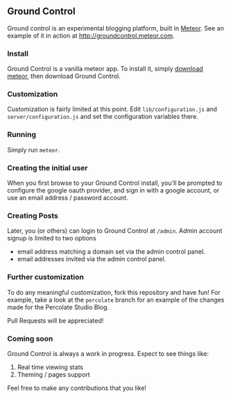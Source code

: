 ## Ground Control

Ground control is an experimental blogging platform, built in [Meteor](http://meteor.com). See an example of it in action at http://groundcontrol.meteor.com.

### Install

Ground Control is a vanilla meteor app. To install it, simply [download meteor](http://docs.meteor.com/#quickstart), then download Ground Control.

### Customization

Customization is fairly limited at this point. Edit `lib/configuration.js` and `server/configuration.js` and set the configuration variables there.

### Running

Simply run `meteor`.

### Creating the initial user

When you first browse to your Ground Control install, you'll be prompted to configure the google oauth provider, and sign in with a google account, or use an email address / password account.

### Creating Posts

Later, you (or others) can login to Ground Control at `/admin`. Admin account signup is limited to two options
  - email address matching a domain set via the admin control panel.
  - email addresses invited via the admin control panel.

### Further customization

To do any meaningful customization, fork this repository and have fun! For example, take a look at the `percolate` branch for an example of the changes made for the Percolate Studio Blog.

Pull Requests will be appreciated! 

### Coming soon

Ground Control is always a work in progress. Expect to see things like:

1. Real time viewing stats
2. Theming / pages support

Feel free to make any contributions that you like!
